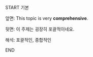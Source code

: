 START
기본

앞면:
This topic is very **comprehensive**.


뒷면:
이 주제는 굉장히 포괄적이네요.


해석:
포괄적인, 종합적인
<!--ID: 1738045161257-->
END
